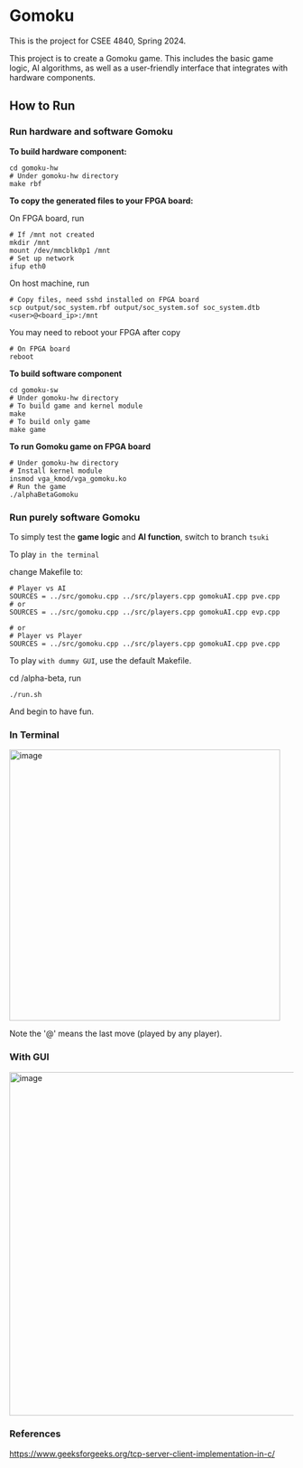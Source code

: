 # Gomoku
This is the project for CSEE 4840, Spring 2024.

This project is to create a Gomoku game. This includes the basic game logic, AI algorithms, as well as a user-friendly interface that integrates with hardware components.

## How to Run

### Run hardware and software Gomoku
**To build hardware component:**
```
cd gomoku-hw
# Under gomoku-hw directory
make rbf
```
**To copy the generated files to your FPGA board:**

On FPGA board, run
```
# If /mnt not created
mkdir /mnt
mount /dev/mmcblk0p1 /mnt
# Set up network
ifup eth0
```

On host machine, run
```
# Copy files, need sshd installed on FPGA board
scp output/soc_system.rbf output/soc_system.sof soc_system.dtb <user>@<board_ip>:/mnt
```
You may need to reboot your FPGA after copy
```
# On FPGA board
reboot
```

**To build software component**
```
cd gomoku-sw
# Under gomoku-hw directory
# To build game and kernel module
make
# To build only game
make game
```

**To run Gomoku game on FPGA board**
```
# Under gomoku-hw directory
# Install kernel module
insmod vga_kmod/vga_gomoku.ko
# Run the game
./alphaBetaGomoku
```
### Run purely software Gomoku
To simply test the **game logic** and **AI function**, switch to branch ```tsuki```

To play ```in the terminal```

change Makefile to:
```
# Player vs AI
SOURCES = ../src/gomoku.cpp ../src/players.cpp gomokuAI.cpp pve.cpp
# or
SOURCES = ../src/gomoku.cpp ../src/players.cpp gomokuAI.cpp evp.cpp

# or
# Player vs Player
SOURCES = ../src/gomoku.cpp ../src/players.cpp gomokuAI.cpp pve.cpp
```

To play ```with dummy GUI```, use the default Makefile.

cd /alpha-beta, run
```
./run.sh
```

And begin to have fun.

### In Terminal

<img width="480" alt="image" src="https://github.com/TsukiCU/Gomoku/assets/155032275/7732d2d3-911f-48c3-92d0-157cd9324475">

Note the '@' means the last move (played by any player).

### With GUI

<img width="608" alt="image" src="https://github.com/TsukiCU/Gomoku/assets/155032275/09a26fdf-5000-4bb5-ac86-1e69a6803f04">


### References
https://www.geeksforgeeks.org/tcp-server-client-implementation-in-c/
